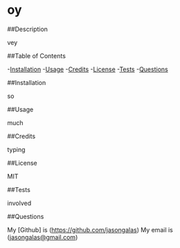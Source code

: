 # oy

  ##Description

  vey

  ##Table of Contents

  -[Installation](#installation)
  -[Usage](#Usage)
  -[Credits](#Credits)
  -[License](#License)
  -[Tests](#Tests)
  -[Questions](#Questions)

  ##Installation

  so

  ##Usage

  much

  ##Credits

  typing

  ##License

  MIT

  ##Tests

  involved

  ##Questions

  My [Github] is (https://github.com/jasongalas)
  My email is (jasongalas@gmail.com)
